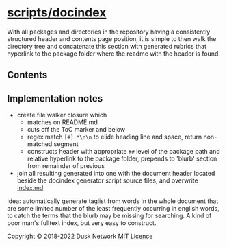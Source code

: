 # [scripts/docindex](./scripts/docindex)

With all packages and directories in the repository having a consistently
structured header and contents page position, it is simple to then walk the
directory tree and concatenate this section with generated rubrics that
hyperlink to the package folder where the readme with the header is found.

<!-- ToC start -->

## Contents

<!-- ToC end -->

## Implementation notes

- create file walker closure which
    - matches on README.md
    - cuts off the ToC marker and below
    - regex match `[#].*\n\n` to elide heading line and space, return
      non-matched segment
    - constructs header with appropriate `##` level of the package path and
      relative hyperlink to the package folder, prepends to 'blurb' section from
      remainder of previous
- join all resulting generated into one with the document header located beside
  the docindex generator script source files, and overwrite
  [index.md](../../index.md)

idea: automatically generate taglist from words in the whole document that are
some limited number of the least frequently occurring in english words, to catch
the terms that the blurb may be missing for searching. A kind of poor man's
fulltext index, but very easy to construct.

<!-- 
# to regenerate this file's table of contents:
markdown-toc README.md --replace --skip-headers 2 --inline --header "##  Contents"
-->

Copyright © 2018-2022 Dusk Network
[MIT Licence](https://github.com/dusk-network/dusk-blockchain/blob/master/LICENSE)
